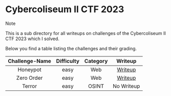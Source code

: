 # Cybercoliseum II CTF 2023

> [!Note]
> This is a sub directory for all writeups on challenges of the Cybercoliseum II CTF 2023 which I solved.
>
> Below you find a table listing the challenges and their grading.
> 
> | Challenge-Name | Difficulty | Category | Writeup |
> | :------------: | :--------: | :------: | :-----: |
> | Honeypot | easy | Web | [Writeup](https://github.com/Aryt3/writeups/tree/main/jeopardy_ctfs/cybercoliseum_2_2023/Honeypot) |
> | Zero Order | easy | Web | [Writeup](https://github.com/Aryt3/writeups/tree/main/jeopardy_ctfs/cybercoliseum_2_2023/Zero_Order) |
> | Terror | easy | OSINT | No Writeup |
